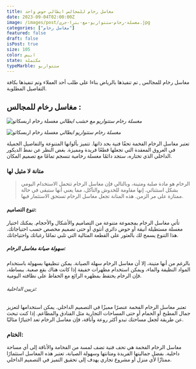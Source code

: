 ```yaml
---
title: مغاسل رخام للمجالس ايطالي حوض واحد
date: 2023-09-04T02:00:00Z
image: /images/post/مغسلة-رخام-ستتواريو-مع-بترا-جري.jpg
categories: ["مغاسل رخام"]
featured: false
draft: false
isPost: true
size: 105
color: ابيض
state: مكتملة
typeMarble: ستتواريو
---
```


مغاسل رخام للمجالس , تم تنفيذها بالرياض بناءا على طلب أحد العملاء وتم تنفيذها بكافة التفاصيل المطلوبة.

## مغاسل رخام للمجالس :

![مغسلة رخام اربسكاتو](/images/post/مغسلة-رخام-ستتواريو-حوض-واحد.jpg)
_مغسلة رخام ستتواريو مع خشب ايطالي_

![مغسلة رخام اربسكاتو](/images/post/مغسلة-رخام-ستتواريو-مع-خشب.jpg)
_مغسلة رخام ستتواريو ايطالي_

تعتبر مغاسل الرخام الفخمة تحفًا فنية بحد ذاتها. تتميز بألوانها المتنوعة والتفاصيل الجميلة في العروق المعقدة التي تجعلها قطعًا فريدة ومميزة. بغض النظر عن نمط الديكور الداخلي الذي تختاره، ستجد دائمًا مغسلة رخامية تنسجم تمامًا مع تصميم المكان.

### متانة لا مثيل لها

> الرخام هو مادة صلبة ومتينة، وبالتالي فإن مغاسل الرخام تتحمل الاستخدام اليومي بشكل استثنائي. إنها مقاومة للخدوش والتآكل، مما يعني أنها ستبقى في حالة ممتازة على مر الزمن. هذه المتانة تجعل مغاسل الرخام تستحق الاستثمار فيها.

#### تنوع التصاميم:

تأتي مغاسل الرخام بمجموعة متنوعة من التصاميم والأشكال والأحجام. يمكنك اختيار مغسلة مستطيلة أنيقة أو حوض دائري أنثوي أو حتى تصميم مخصص حسب احتياجاتك. هذا التنوع يسمح لك بالعثور على القطعة المثالية التي تلبي تمامًا رغباتك واحتياجاتك.

##### سهولة صيانة مغاسل الرخام:

بالرغم من أنها متينة، إلا أن مغاسل الرخام سهلة الصيانة. يمكن تنظيفها بسهولة باستخدام المواد النظيفة والماء، ويمكن استخدام مطهرات خفيفة إذا كانت هناك بقع صعبة. ببساطة، فإن الرخام يحتفظ بمظهره الرائع مع الحفاظ على نظافته اليومية.

###### تزيين الداخلية:

تعتبر مغاسل الرخام الفخمة عنصرًا مميزًا في التصميم الداخلي. يمكن استخدامها لتعزيز جمال المطبخ أو الحمام أو حتى المساحات التجارية مثل الفنادق والمطاعم. إذا كنت تبحث عن طريقة لجعل مساحتك تبدو أكثر روعة وأناقة، فإن مغاسل الرخام تعد اختيارًا مثاليًا.

### الختام:

مغاسل الرخام الفخمة هي تحف فنية تضف لمسة من الفخامة والأناقة إلى أي مساحة داخلية. بفضل جماليتها الفريدة ومتانتها وسهولة الصيانة، تعتبر هذه المغاسل استثمارًا ممتازًا لأي منزل أو مشروع تجاري يهدف إلى تحقيق التميز في التصميم الداخلي.
